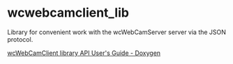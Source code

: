 # wcwebcamclient_lib

Library for convenient work with the wcWebCamServer server via the JSON protocol.

[wcWebCamClient library API User's Guide - Doxygen](doxygen/html/index.http)
